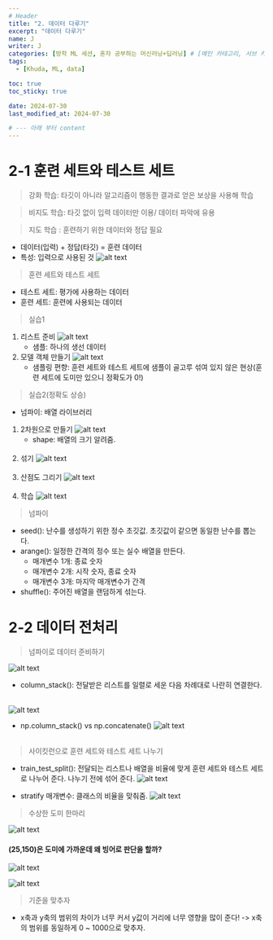 ```yaml
---
# Header
title: "2. 데이터 다루기"
excerpt: "데이터 다루기"
name: J
writer: J
categories: [방학 ML 세션, 혼자 공부하는 머신러닝+딥러닝] # [메인 카테고리, 서브 카테고리]
tags:
  - [Khuda, ML, data]

toc: true
toc_sticky: true

date: 2024-07-30
last_modified_at: 2024-07-30

# --- 아래 부터 content
---
```


# 2-1 훈련 세트와 테스트 세트
> 강화 학습: 타깃이 아니라 알고리즘이 행동한 결과로 얻은 보상을 사용해 학습

> 비지도 학습: 타깃 없이 입력 데이터만 이용/ 데이터 파악에 유용

> 지도 학습
: 훈련하기 위한 데이터와 정답 필요
- 데이터(입력) + 정답(타깃) = 훈련 데이터
- 특성: 입력으로 사용된 것
![alt text](image-5.png)

> 훈련 세트와 테스트 세트
- 테스트 세트: 평가에 사용하는 데이터
- 훈련 세트: 훈련에 사용되는 데이터

> 실습1
1. 리스트 준비
![alt text](image-7.png)
    - 샘플: 하나의 생선 데이터
2. 모델 객체 만들기
![alt text](image-9.png)
    - 샘플링 편향: 훈련 세트와 테스트 세트에 샘플이 골고루 섞여 있지 않은 현상(훈련 세트에 도미만 있으니 정확도가 0!)

> 실습2(정확도 상승)
- 넘파이: 배열 라이브러리<br>
1. 2차원으로 만들기
![alt text](image-11.png)
    - shape: 배열의 크기 알려줌.<br><br>
2. 섞기
![alt text](image-12.png)<br><br>
3. 산점도 그리기
![alt text](image-13.png)<br><br>
4. 학습
![alt text](image-14.png)

> 넘파이
- seed(): 난수를 생성하기 위한 정수 초깃값. 초깃값이 같으면 동일한 난수를 뽑는다.
- arange(): 일정한 간격의 정수 또는 실수 배열을 만든다.
    - 매개변수 1개: 종료 숫자
    - 매개변수 2개: 시작 숫자, 종료 숫자
    - 매개변수 3개: 마지막 매개변수가 간격
- shuffle(): 주어진 배열을 랜덤하게 섞는다.

# 2-2 데이터 전처리
> 넘파이로 데이터 준비하기

![alt text](image-15.png)

- column_stack(): 전달받은 리스트를 일렬로 세운 다음 차례대로 나란히 연결한다.<br><br>

![alt text](image-16.png)
- np.column_stack() vs np.concatenate()
    ![alt text](image-17.png)<br><br>

> 사이킷런으로 훈련 세트와 테스트 세트 나누기

- train_test_split(): 전달되는 리스트나 배열을 비율에 맞게 훈련 세트와 테스트 세트로 나누어 준다. 나누기 전에 섞어 준다.
![alt text](image-18.png)

- stratify 매개변수: 클래스의 비율을 맞춰줌.
![alt text](image-19.png)

> 수상한 도미 한마리

![alt text](image-20.png)
#### (25,150)은 도미에 가까운데 왜 빙어로 판단을 할까?
![alt text](image-21.png)

![alt text](image-22.png)

> 기준을 맞추자

- x축과 y축의 범위의 차이가 너무 커서 y값이 거리에 너무 영향을 많이 준다! -> x축의 범위를 동일하게 0 ~ 1000으로 맞추자.
